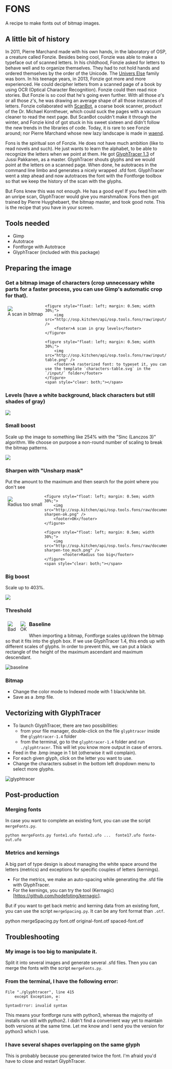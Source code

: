 FONS
====

A recipe to make fonts out of bitmap images.


A little bit of history
-----------------------

In 2011, Pierre Marchand made with his own hands, in the laboratory of OSP, a creature called Fonzie. 
Besides being cool, Fonzie was able to make a typeface out of scanned letters.
In his childhood, Fonzie asked for letters to behave well and to organize themselves. 
They had to not hold hands and ordered themselves by the order of the Unicode.
The [Univers Else](http://osp.kitchen/foundry/universelse/) family was born.
In his teenage years, in 2013, Fonzie got more and more experienced. 
He could decipher letters from a scanned page of a book by using OCR (Optical Character Recognition).
Fonzie could then read nice stories. But Fonzie is so cool that he's going even further.
With all those *a*'s or all those *z*'s, he was drawing an average shape of all those instances of letters.
Fonzie collaborated with [ScanBot](https://hackerspace.be/ScanBot), a coarse book scanner, 
product of the Dr. Michael Korntheuer, which could suck the pages with a vacuum cleaner to read the next page.
But ScanBot couldn't make it through the winter, and Fonzie kind of got stuck in his sweet sixteen 
and didn't follow the new trends in the libraries of code. Today, it is rare to see Fonzie around; 
nor Pierre Marchand whose new lazy landscape is made in [waend](http://waend.com/).

Fons is the spiritual son of Fonzie. He does not have much ambition (like to read novels and such). 
He just wants to learn the alphabet, to be able to recognize the letters when we point at them.
He got [GlyphTracer 1.3](https://launchpad.net/glyphtracer) of Jussi Pakkanen, as a master. 
GlyphTracer shouts glyphs and we would point at the letters on a scanned page. 
When done, he autotraces in the command line limbo and generates a nicely wrapped .sfd font. 
GlyphTracer went a step ahead and now autotraces the font with the Fontforge toolbox so that we keep
the history of the scan with the glyphs.

But Fons knew this was not enough. He has a good eye! 
If you feed him with an unripe scan, GlyphTracer would give you marshmallow. 
Fons then got trained by Pierre Huyghebaert, the bitmap master, and took good note. 
This is the recipe that you have in your screen.






Tools needed
------------
- Gimp
- Autotrace
- Fontforge with Autotrace
- GlyphTracer (included with this package)



Preparing the image
-------------------


### Get a bitmap image of characters (crop unnecessary white parts for a faster process, you can use Gimp's automatic crop for that).

<div>
    <figure style="float: left; margin: 0.5em; width 30%;">
        <img src="http://osp.kitchen/api/osp.tools.fons/raw/input/scan_bitmap.jpg" />
        <footer>A scan in bitmap</footer>
    </figure>

    <figure style="float: left; margin: 0.5em; width 30%;">
        <img src="http://osp.kitchen/api/osp.tools.fons/raw/input/scan_gray_1200dpi.jpg" />
        <footer>A scan in gray levels</footer>
    </figure>

    <figure style="float: left; margin: 0.5em; width 30%;">
        <img src="http://osp.kitchen/api/osp.tools.fons/raw/input/characters-table.png" />
        <footer>A rasterized font: to typeset it, you can use the template `characters-table.svg` in the `/input/` folder</footer>
    </figure>
    <span style="clear: both;"></span>
</div>



### Levels (have a white background, black characters but still shades of gray)

![](http://osp.kitchen/api/osp.tools.fons/raw/documentation/01-bitmap_levels.png)



### Small boost 

Scale up the image to something like 254% with the "Sinc (Lanczos 3)" algorithm. We choose on purpose a non-round number of scaling to break the bitmap patterns.

![](http://osp.kitchen/api/osp.tools.fons/raw/documentation/02-scale-254percent.png)



### Sharpen with "Unsharp mask"

Put the amount to the maximum and then search for the point where you don't see 

<div>
    <figure style="float: left; margin: 0.5em; width 30%;">
        <img src="http://osp.kitchen/api/osp.tools.fons/raw/documentation/03-sharpen-too_few.png" />
        <footer>Radius too small</footer>
    </figure>

    <figure style="float: left; margin: 0.5em; width 30%;">
        <img src="http://osp.kitchen/api/osp.tools.fons/raw/documentation/03-sharpen-ok.png" />
        <footer>OK</footer>
    </figure>

    <figure style="float: left; margin: 0.5em; width 30%;">
        <img src="http://osp.kitchen/api/osp.tools.fons/raw/documentation/03-sharpen-too_much.png" />
            <footer>Radius too big</footer>
    </figure>
    <span style="clear: both;"></span>
</div>



### Big boost

Scale up to 403%.

![](http://osp.kitchen/api/osp.tools.fons/raw/documentation/04-big_boost.png)



### Threshold


<div>
    <figure style="float: left; margin: 0.5em; width 45%;">
        <img src="http://osp.kitchen/api/osp.tools.fons/raw/documentation/06-threshold-bad.png" />
        <footer>Bad</footer>
    </figure>
    <figure style="float: left; margin: 0.5em; width 45%;">
        <img src="http://osp.kitchen/api/osp.tools.fons/raw/documentation/05-threshold-ok.png" />
        <footer>OK</footer>
    </figure>
    <span style="clear: both;"></span>
</div>



### Baseline

When importing a bitmap, Fontforge scales up/down the bitmap so that it fits into the glyph box. If we use GlyphTracer 1.4, this ends up with different scales of glyphs. In order to prevent this, we can put a black rectangle of the height of the maximum ascendant and maximum descendant.

![baseline](http://osp.kitchen/api/osp.tools.fons/raw/documentation/06-baseline.png)



### Bitmap

- Change the color mode to Indexed mode with 1 black/white bit.
- Save as a .bmp file.






Vectorizing with GlyphTracer
----------------------------

- To launch GlyphTracer, there are two possibilities:
    - from your file manager, double-click on the file `glyphtracer` inside the `glyphtracer-1.4` folder
    - from the terminal, go to the `glyphtracer-1.4` folder and run `./glyphtracer`. This will let you know more output in case of errors.
- Feed in the .bmp image in 1 bit (otherwise it will complain).
- For each given glyph, click on the letter you want to use.
- Change the characters subset in the bottom left dropdown menu to select more glyphs.

![glyphtracer](http://osp.kitchen/api/osp.tools.fons/raw/iceberg/glyphtracer.png)






Post-production
---------------

### Merging fonts

In case you want to complete an existing font, you can use the script `mergeFonts.py`.

    python mergeFonts.py fonte1.ufo fonte2.ufo ...  fonte17.ufo fonte-out.ufo


### Metrics and kernings

A big part of type design is about managing the white space around the letters (metrics) and exceptions for specific couples of letters (kernings).

- For the metrics, we make an auto-spacing while generating the .sfd file with GlyphTracer.
- For the kernings, you can try the tool (Kernagic)[https://github.com/hodefoting/kernagic].

But if you want to get back metric and kerning data from an existing font, you can use the script `mergeSpacing.py`. It can be any font format than `.otf`.

   python mergeSpacing.py font.otf original-font.otf spaced-font.otf






Troubleshooting
---------------

### My image is too big to manipulate it.
Split it into several images and generate several .sfd files. Then you can merge the fonts with the script `mergeFonts.py`.


### From the terminal, I have the following error:

    File "./glyphtracer", line 415
        except Exception, e:
                          ^
    SyntaxError: invalid syntax

This means your fontforge runs with python3, whereas the majority of installs run still with python2. I didn't find a convenient way yet to maintain both versions at the same time. Let me know and I send you the version for python3 which I use.


### I have several shapes overlapping on the same glyph

This is probably because you generated twice the font. I'm afraid you'd have to close and restart GlyphTracer.



